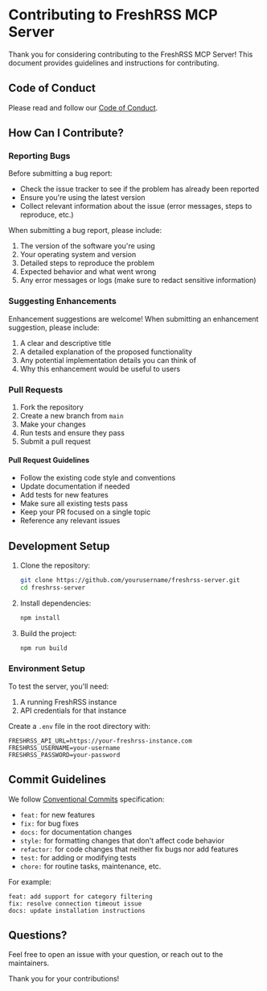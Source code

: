 # Contributing to FreshRSS MCP Server

Thank you for considering contributing to the FreshRSS MCP Server! This document provides guidelines and instructions for contributing.

## Code of Conduct

Please read and follow our [Code of Conduct](CODE_OF_CONDUCT.md).

## How Can I Contribute?

### Reporting Bugs

Before submitting a bug report:

- Check the issue tracker to see if the problem has already been reported
- Ensure you're using the latest version
- Collect relevant information about the issue (error messages, steps to reproduce, etc.)

When submitting a bug report, please include:

1. The version of the software you're using
2. Your operating system and version
3. Detailed steps to reproduce the problem
4. Expected behavior and what went wrong
5. Any error messages or logs (make sure to redact sensitive information)

### Suggesting Enhancements

Enhancement suggestions are welcome! When submitting an enhancement suggestion, please include:

1. A clear and descriptive title
2. A detailed explanation of the proposed functionality
3. Any potential implementation details you can think of
4. Why this enhancement would be useful to users

### Pull Requests

1. Fork the repository
2. Create a new branch from `main`
3. Make your changes
4. Run tests and ensure they pass
5. Submit a pull request

#### Pull Request Guidelines

- Follow the existing code style and conventions
- Update documentation if needed
- Add tests for new features
- Make sure all existing tests pass
- Keep your PR focused on a single topic
- Reference any relevant issues

## Development Setup

1. Clone the repository:
   ```bash
   git clone https://github.com/yourusername/freshrss-server.git
   cd freshrss-server
   ```

2. Install dependencies:
   ```bash
   npm install
   ```

3. Build the project:
   ```bash
   npm run build
   ```

### Environment Setup

To test the server, you'll need:

1. A running FreshRSS instance
2. API credentials for that instance

Create a `.env` file in the root directory with:

```
FRESHRSS_API_URL=https://your-freshrss-instance.com
FRESHRSS_USERNAME=your-username
FRESHRSS_PASSWORD=your-password
```

## Commit Guidelines

We follow [Conventional Commits](https://www.conventionalcommits.org/) specification:

- `feat:` for new features
- `fix:` for bug fixes
- `docs:` for documentation changes
- `style:` for formatting changes that don't affect code behavior
- `refactor:` for code changes that neither fix bugs nor add features
- `test:` for adding or modifying tests
- `chore:` for routine tasks, maintenance, etc.

For example:
```
feat: add support for category filtering
fix: resolve connection timeout issue
docs: update installation instructions
```

## Questions?

Feel free to open an issue with your question, or reach out to the maintainers.

Thank you for your contributions!
